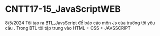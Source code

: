 # CNTT17-15_JavaScriptWEB 
8/5/2024 
Tôi tạo ra BTL_JavsScript để  báo cáo môn  Js của trường tôi  yêu  cầu . 
Trong BTL tôi tập trung vào HTML + CSS + JAVSSCRIPT 
